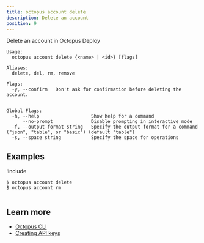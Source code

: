 ```yaml
---
title: octopus account delete
description: Delete an account
position: 9
---
```


Delete an account in Octopus Deploy


```text
Usage:
  octopus account delete {<name> | <id>} [flags]

Aliases:
  delete, del, rm, remove

Flags:
  -y, --confirm   Don't ask for confirmation before deleting the account.


Global Flags:
  -h, --help                   Show help for a command
      --no-prompt              Disable prompting in interactive mode
  -f, --output-format string   Specify the output format for a command ("json", "table", or "basic") (default "table")
  -s, --space string           Specify the space for operations

```

## Examples

!include <samples-instance>


```text
$ octopus account delete
$ octopus account rm


```

## Learn more

- [Octopus CLI](/docs/octopus-rest-api/cli/index.md)
- [Creating API keys](/docs/octopus-rest-api/how-to-create-an-api-key.md)